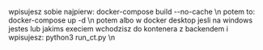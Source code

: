 wpisujesz sobie najpierw: docker-compose build --no-cache \n
potem to: docker-compose up -d  \n
potem albo w docker desktop jesli na windows jestes lub jakims execiem wchodzisz do kontenera z backendem i wpisujesz:  python3 run_ct.py \n
